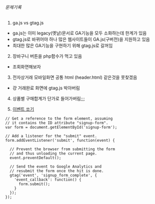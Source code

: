###### 문제기록

1. ga.js vs gtag.js
  - ga.js는 이미 legacy(옛날)문서로 GA기능을 모두 소화하는데 한계가 있음
  - gtag.js로 바뀌어야 하나 많은 웹사이트들이 GA.js(구버전)을 지원하고 있음
  - 최대한 많은 GA기능을 구현하기 위해 gtag.js로 갈꺼임

2.  장바구니 버튼을 php함수가 먹고 있음
 - 조회화면해보자

3. 전자상거래 모바일화면 공통 html (header.html) 같은것을 못찾겠음
 - 걍 거래완료 화면에 gtag.js 박아버림

4. 상품별 구매합계가 단가로 들어가버림;;;   

2. [이벤트 쏘기](https://developers.google.com/analytics/devguides/collection/gtagjs/sending-data)

```
// Get a reference to the form element, assuming
// it contains the ID attribute "signup-form".
var form = document.getElementById('signup-form');

// Add a listener for the "submit" event.
form.addEventListener('submit', function(event) {

  // Prevent the browser from submitting the form
  // and thus unloading the current page.
  event.preventDefault();

  // Send the event to Google Analytics and
  // resubmit the form once the hit is done.
  gtag('event', 'signup_form_complete', {
    'event_callback': function() {
      form.submit();
    }
  });
});
```
